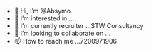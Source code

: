 - 👋 Hi, I’m @Absymo
- 👀 I’m interested in ...
- 🌱 I’m currently recruiter ...STW Consultancy
- 💞️ I’m looking to collaborate on ...
- 📫 How to reach me ...7200971906

<!---
Absymo/Absymo is a ✨ special ✨ repository because its `README.md` (this file) appears on your GitHub profile.
You can click the Preview link to take a look at your changes.
--->
